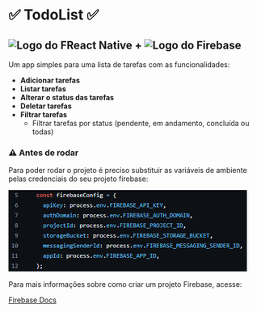 # :white_check_mark: TodoList :white_check_mark:

## <img src="https://upload.wikimedia.org/wikipedia/commons/thumb/a/a7/React-icon.svg/1200px-React-icon.svg.png" alt="Logo do FReact Native" width="30" height="30"> + <img src="https://www.gstatic.com/devrel-devsite/prod/v960e539c2421c080b00a083e0adb1dad169131e34dcce8c54dbf76c94616f031/firebase/images/touchicon-180.png" alt="Logo do Firebase" width="30" height="30">

Um app simples para uma lista de tarefas com as funcionalidades:

- <b>Adicionar tarefas</b>
- <b>Listar tarefas</b>
- <b>Alterar o status das tarefas</b>
- <b>Deletar tarefas</b>
- <b>Filtrar tarefas</b>
  - Filtrar tarefas por status (pendente, em andamento, concluída ou todas)

### :warning: Antes de rodar

Para poder rodar o projeto é preciso substituir as variáveis de ambiente pelas credenciais do seu projeto firebase:

![Variáveis de ambiente](<Captura de tela 2024-11-15 193138.png>)

Para mais informações sobre como criar um projeto Firebase, acesse:

[Firebase Docs](https://firebase.google.com/docs/?hl=en&authuser=0&_gl=1*za43ky*_ga*MTgyNTM4MjY4Ny4xNzMxMzc5OTI5*_ga_CW55HF8NVT*MTczMTcxMDExNy4yLjEuMTczMTcxMDE3NC4zLjAuMA..)
